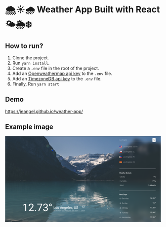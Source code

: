 # 🌨☀️🌧 Weather App Built with React 🌤🌦❄️

## How to run?

1. Clone the project.
2. Run `yarn install`.
3. Create a `.env` file in the root of the project.
4. Add an [Openweathermap api key](https://openweathermap.org/api) to the `.env` file.
5. Add an [TimezoneDB api key](https://timezonedb.com/api) to the `.env` file.
6. Finally, Run `yarn start`

## Demo

https://jeangel.github.io/weather-app/

## Example image
![Example image of the app running](Example.png "Weather App Running")
